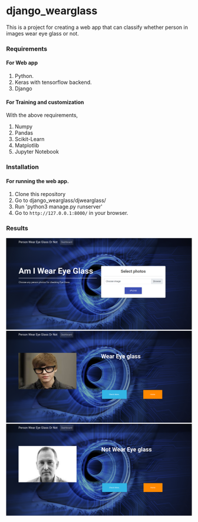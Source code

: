 # django_wearglass
This is a project for creating a web app that can classify whether person in images wear eye glass or not.

### Requirements
####  For Web app

1. Python.
2. Keras with tensorflow backend.
3. Django

####  For Training and customization 
With the above requirements,

1. Numpy
2. Pandas
3. Scikit-Learn
4. Matplotlib
5. Jupyter Notebook

### Installation

#### For running the web app.

1. Clone this repository
2. Go to django_wearglass/djwearglass/
3. Run 'python3 manage.py runserver'
4. Go to `http://127.0.0.1:8000/` in your browser.

### Results

![home page](images/img2.png)
![eye glass](images/img1.png)
![not eye glass](images/img3.png)
